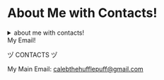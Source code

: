 # About Me with Contacts!
<details>
  <summary>about me with contacts!</summary>

ツ゚ i am 13 years old ツ゚

ツ゚ I really like coding and modding video games ツ゚

ツ゚ BIG DC & Marvel fan ツ゚

ツ゚ Looking for people who are familiar with prodigy math game for customer support ツ゚
</details>

  <summary>My Email!</summary>
  
  ツ゚ CONTACTS ツ゚
  
  My Main Email: calebthehufflepuff@gmail.com
  
